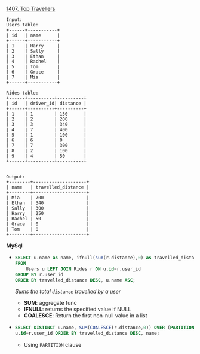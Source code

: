 [1407. Top Travellers](https://leetcode.com/problems/top-travellers/description/)  


```
Input: 
Users table:
+------+-----------+
| id   | name      |
+------+-----------+
| 1    | Harry     |
| 2    | Sally     |
| 3    | Ethan     |
| 4    | Rachel    |
| 5    | Tom       |
| 6    | Grace     |
| 7    | Mia       |
+------+-----------+

Rides table:
+------+----------+----------+
| id   | driver_id| distance |
+------+----------+----------+
| 1    | 1        | 150      |
| 2    | 2        | 200      |
| 3    | 3        | 340      |
| 4    | 7        | 400      |
| 5    | 1        | 100      |
| 6    | 6        | 0        |
| 7    | 7        | 300      |
| 8    | 2        | 100      |
| 9    | 4        | 50       |
+------+----------+----------+


Output: 
+--------+--------------------+
| name   | travelled_distance |
+--------+--------------------+
| Mia    | 700                |
| Ethan  | 340                |
| Sally  | 300                |
| Harry  | 250                |
| Rachel | 50                 |
| Grace  | 0                  |
| Tom    | 0                  |
+--------+--------------------+
```

**MySql**
-   ```sql
    SELECT u.name as name, ifnull(sum(r.distance),0) as travelled_distance  -- could have used COALESCE also
    FROM 
        Users u LEFT JOIN Rides r ON u.id=r.user_id 
    GROUP BY r.user_id 
    ORDER BY travelled_distance DESC, u.name ASC;
    ```
    *Sums the total `distance` travelled by a user*
    - **SUM**: aggregate func
    - **IFNULL**: returns the specified value if NULL
    - **COALESCE**: Return the first non-null value in a list

-   ```sql
    SELECT DISTINCT u.name, SUM(COALESCE(r.distance,0)) OVER (PARTITION BY r.user_id) AS travelled_distance  FROM Users u LEFT JOIN Rides r ON
    u.id=r.user_id ORDER BY travelled_distance DESC, name;
    ```
    - Using `PARTITION` clause